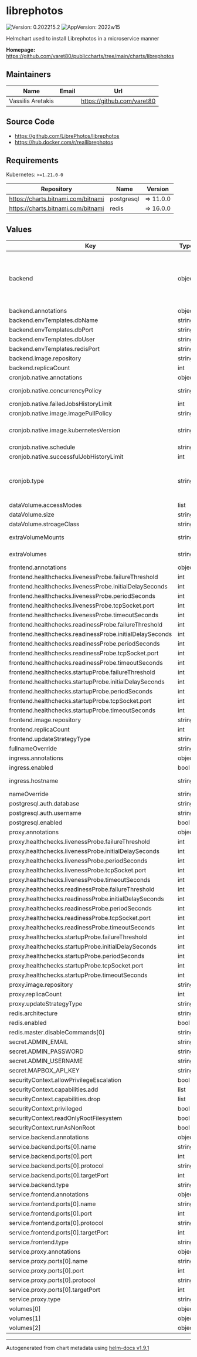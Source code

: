 # librephotos

![Version: 0.202215.2](https://img.shields.io/badge/Version-0.202215.2-informational?style=flat-square) ![AppVersion: 2022w15](https://img.shields.io/badge/AppVersion-2022w15-informational?style=flat-square)

Helmchart used to install Librephotos in a microservice manner

**Homepage:** <https://github.com/varet80/publiccharts/tree/main/charts/librephotos>

## Maintainers

| Name | Email | Url |
| ---- | ------ | --- |
| Vassilis Aretakis |  | <https://github.com/varet80> |

## Source Code

* <https://github.com/LibrePhotos/librephotos>
* <https://hub.docker.com/r/reallibrephotos>

## Requirements

Kubernetes: `>=1.21.0-0`

| Repository | Name | Version |
|------------|------|---------|
| https://charts.bitnami.com/bitnami | postgresql | => 11.0.0 |
| https://charts.bitnami.com/bitnami | redis | => 16.0.0 |

## Values

| Key | Type | Default | Description |
|-----|------|---------|-------------|
| backend | object | `{"annotations":{},"env":{"ALLOW_UPLOAD":"false","DB_BACKEND":"postgresql","DEBUG":"0","HEAVYWEIGHT_PROCESS":"2","SKIP_PATTERNS":"","WEB_CONCURRENCY":"4"},"envTemplates":{"dbName":"{{ .Values.postgresql.auth.database }}","dbPort":"{{ .Values.postgresql.containerPorts.postgresql }}","dbUser":"{{ .Values.postgresql.auth.database }}","redisPort":"{{ .Values.redis.master.containerPorts.redis }}"},"healthchecks":{"livenessProbe":{"failureThreshold":5,"initialDelaySeconds":10,"periodSeconds":120,"tcpSocket":{"port":8001},"timeoutSeconds":5},"readinessProbe":{"failureThreshold":5,"initialDelaySeconds":10,"periodSeconds":120,"tcpSocket":{"port":8001},"timeoutSeconds":5},"startupProbe":{"failureThreshold":60,"initialDelaySeconds":10,"periodSeconds":5,"tcpSocket":{"port":8001},"timeoutSeconds":2}},"image":{"repository":"reallibrephotos/librephotos"},"replicaCount":1,"resources":{"limits":{"memory":"8Gi"},"requests":{"cpu":"10m","memory":"50Mi"}},"updateStrategyType":"Recreate"}` | Configurationf or the Backend services |
| backend.annotations | object | `{}` | Annotations |
| backend.envTemplates.dbName | string | `"{{ .Values.postgresql.auth.database }}"` | Postgresql DB Name |
| backend.envTemplates.dbPort | string | `"{{ .Values.postgresql.containerPorts.postgresql }}"` | Postgresql DB port |
| backend.envTemplates.dbUser | string | `"{{ .Values.postgresql.auth.database }}"` | Postgresql DB password |
| backend.envTemplates.redisPort | string | `"{{ .Values.redis.master.containerPorts.redis }}"` | redis port retrieved by parent helm chart |
| backend.image.repository | string | `"reallibrephotos/librephotos"` | Repository and image name |
| backend.replicaCount | int | `1` | Replica counts |
| cronjob.native.annotations | object | `{}` | Annotations for the cronjog |
| cronjob.native.concurrencyPolicy | string | `"Forbid"` | concurrency policy, Forbid as default, to avoid running two scans |
| cronjob.native.failedJobsHistoryLimit | int | `10` | keep 10 jobs for log parsing (if they fail |
| cronjob.native.image.imagePullPolicy | string | `"IfNotPresent"` |  |
| cronjob.native.image.kubernetesVersion | string | `"1.22.6"` | Check alpine image for the latest available https://hub.docker.com/r/alpine/k8s/tags |
| cronjob.native.schedule | string | `"0 * * * *"` | Cronjob schedule |
| cronjob.native.successfulJobHistoryLimit | int | `5` | keep 5 successful jobs for log parsing. |
| cronjob.type | string | `"native"` | Create a native kubernetes cronjob, using roles to access kubernetes exec and execute the python through a third party container. This is an Antipattern! but the only way, till another exists |
| dataVolume.accessModes | list | `["ReadWriteOnce"]` | Access mode of volume |
| dataVolume.size | string | `"100Gi"` | Size of the volume to be created (data) |
| dataVolume.stroageClass | string | `""` | Storage class of data volume |
| extraVolumeMounts | string | `nil` | You can define extra volume mounts, in the typical K8s syntax (Only in backend) |
| extraVolumes | string | `nil` | You can define extra volumes, in the typical K8s syntax (Only in backend) |
| frontend.annotations | object | `{}` |  |
| frontend.healthchecks.livenessProbe.failureThreshold | int | `5` |  |
| frontend.healthchecks.livenessProbe.initialDelaySeconds | int | `10` |  |
| frontend.healthchecks.livenessProbe.periodSeconds | int | `120` |  |
| frontend.healthchecks.livenessProbe.tcpSocket.port | int | `3000` |  |
| frontend.healthchecks.livenessProbe.timeoutSeconds | int | `5` |  |
| frontend.healthchecks.readinessProbe.failureThreshold | int | `5` |  |
| frontend.healthchecks.readinessProbe.initialDelaySeconds | int | `10` |  |
| frontend.healthchecks.readinessProbe.periodSeconds | int | `120` |  |
| frontend.healthchecks.readinessProbe.tcpSocket.port | int | `3000` |  |
| frontend.healthchecks.readinessProbe.timeoutSeconds | int | `5` |  |
| frontend.healthchecks.startupProbe.failureThreshold | int | `60` |  |
| frontend.healthchecks.startupProbe.initialDelaySeconds | int | `10` |  |
| frontend.healthchecks.startupProbe.periodSeconds | int | `5` |  |
| frontend.healthchecks.startupProbe.tcpSocket.port | int | `3000` |  |
| frontend.healthchecks.startupProbe.timeoutSeconds | int | `2` |  |
| frontend.image.repository | string | `"reallibrephotos/librephotos-frontend"` |  |
| frontend.replicaCount | int | `1` |  |
| frontend.updateStrategyType | string | `"RollingUpdate"` |  |
| fullnameOverride | string | `""` |  |
| ingress.annotations | object | `{}` |  |
| ingress.enabled | bool | `false` | enable ingress  |
| ingress.hostname | string | `""` | currently only hotsname is needed for ingress |
| nameOverride | string | `""` |  |
| postgresql.auth.database | string | `"librephotos"` |  |
| postgresql.auth.username | string | `"librephotos"` |  |
| postgresql.enabled | bool | `true` | install bitnami postgresql |
| proxy.annotations | object | `{}` |  |
| proxy.healthchecks.livenessProbe.failureThreshold | int | `5` |  |
| proxy.healthchecks.livenessProbe.initialDelaySeconds | int | `10` |  |
| proxy.healthchecks.livenessProbe.periodSeconds | int | `60` |  |
| proxy.healthchecks.livenessProbe.tcpSocket.port | int | `80` |  |
| proxy.healthchecks.livenessProbe.timeoutSeconds | int | `5` |  |
| proxy.healthchecks.readinessProbe.failureThreshold | int | `5` |  |
| proxy.healthchecks.readinessProbe.initialDelaySeconds | int | `10` |  |
| proxy.healthchecks.readinessProbe.periodSeconds | int | `60` |  |
| proxy.healthchecks.readinessProbe.tcpSocket.port | int | `80` |  |
| proxy.healthchecks.readinessProbe.timeoutSeconds | int | `5` |  |
| proxy.healthchecks.startupProbe.failureThreshold | int | `60` |  |
| proxy.healthchecks.startupProbe.initialDelaySeconds | int | `10` |  |
| proxy.healthchecks.startupProbe.periodSeconds | int | `5` |  |
| proxy.healthchecks.startupProbe.tcpSocket.port | int | `80` |  |
| proxy.healthchecks.startupProbe.timeoutSeconds | int | `2` |  |
| proxy.image.repository | string | `"reallibrephotos/librephotos-proxy"` |  |
| proxy.replicaCount | int | `1` |  |
| proxy.updateStrategyType | string | `"RollingUpdate"` |  |
| redis.architecture | string | `"standalone"` |  |
| redis.enabled | bool | `true` | install bitnami redis |
| redis.master.disableCommands[0] | string | `"FLUSHALL"` |  |
| secret.ADMIN_EMAIL | string | `"admin@mydomain.com"` |  |
| secret.ADMIN_PASSWORD | string | `"password"` |  |
| secret.ADMIN_USERNAME | string | `"admin"` |  |
| secret.MAPBOX_API_KEY | string | `""` |  |
| securityContext.allowPrivilegeEscalation | bool | `false` |  |
| securityContext.capabilities.add | list | `[]` |  |
| securityContext.capabilities.drop | list | `[]` |  |
| securityContext.privileged | bool | `false` |  |
| securityContext.readOnlyRootFilesystem | bool | `false` |  |
| securityContext.runAsNonRoot | bool | `false` |  |
| service.backend.annotations | object | `{}` |  |
| service.backend.ports[0].name | string | `"backend"` |  |
| service.backend.ports[0].port | int | `80` |  |
| service.backend.ports[0].protocol | string | `"TCP"` |  |
| service.backend.ports[0].targetPort | int | `8001` |  |
| service.backend.type | string | `"ClusterIP"` |  |
| service.frontend.annotations | object | `{}` |  |
| service.frontend.ports[0].name | string | `"backend"` |  |
| service.frontend.ports[0].port | int | `80` |  |
| service.frontend.ports[0].protocol | string | `"TCP"` |  |
| service.frontend.ports[0].targetPort | int | `3000` |  |
| service.frontend.type | string | `"ClusterIP"` |  |
| service.proxy.annotations | object | `{}` |  |
| service.proxy.ports[0].name | string | `"backend"` |  |
| service.proxy.ports[0].port | int | `80` |  |
| service.proxy.ports[0].protocol | string | `"TCP"` |  |
| service.proxy.ports[0].targetPort | int | `80` |  |
| service.proxy.type | string | `"ClusterIP"` |  |
| volumes[0] | object | `{"emptyDir":{},"name":"shared"}` | Shared volume, as emptyDir |
| volumes[1] | object | `{"emptyDir":{"medium":"Memory"},"name":"temp"}` | temporary folder in Memory |
| volumes[2] | object | `{"emptyDir":{},"name":"varlogs"}` | logs in emptyDir |

----------------------------------------------
Autogenerated from chart metadata using [helm-docs v1.9.1](https://github.com/norwoodj/helm-docs/releases/v1.9.1)
